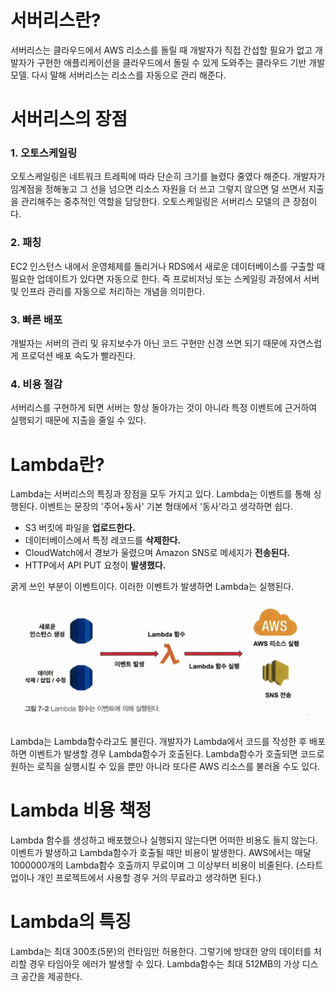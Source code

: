 # 서버리스란?

서버리스는 클라우드에서 AWS 리소스를 돌릴 때 개발자가 직접 간섭할 필요가 없고 개발자가 구현한 애플리케이션을 클라우드에서 돌릴 수 있게 도와주는 클라우드 기반 개발 모델. 다시 말해 서버리스는 리소스를 자동으로 관리 해준다.

# 서버리스의 장점

### 1. 오토스케일링

오토스케일링은 네트워크 트레픽에 따라 단순히 크기를 늘렸다 줄였다 해준다. 개발자가 임계점을 정해놓고 그 선을 넘으면 리소스 자원을 더 쓰고 그렇지 않으면 덜 쓰면서 지출을 관리해주는 중추적인 역할을 담당한다. 오토스케일링은 서버리스 모델의 큰 장점이다.

### 2. 패칭

EC2 인스턴스 내에서 운영체제를 돌리거나 RDS에서 새로운 데이터베이스를 구출할 때 필요한 업데이트가 있다면 자동으로 한다. 즉 프로비저닝 또는 스케일링 과정에서 서버 및 인프라 관리를 자동으로 처리하는 개념을 의미한다.

### 3. 빠른 배포

개발자는 서버의 관리 및 유지보수가 아닌 코드 구현만 신경 쓰면 되기 때문에 자연스럽게 프로덕션 배포 속도가 빨라진다.

### 4. 비용 절감

서버리스를 구현하게 되면 서버는 항상 돌아가는 것이 아니라 특정 이벤트에 근거하여 실행되기 때문에 지출을 줄일 수 있다.

# Lambda란?

Lambda는 서버리스의 특징과 장점을 모두 가지고 있다. Lambda는 이벤트를 통해 싱행된다. 이벤트는 문장의 '주어+동사' 기본 형태에서 '동사'라고 생각하면 쉽다.

- S3 버킷에 파일을 <b>업로드한다.</b>
- 데이터베이스에서 특정 레코드를 <b>삭제한다.</b>
- CloudWatch에서 경보가 울렸으며 Amazon SNS로 메세지가 <b>전송된다.</b>
- HTTP에서 API PUT 요청이 <b>발생했다.</b>

굵게 쓰인 부분이 이벤트이다. 이러한 이벤트가 발생하면 Lambda는 실행된다.

<img src="https://github.com/candosh/TIL/blob/main/img/Lambda7-2.png?raw=true">

Lambda는 Lambda함수라고도 불린다. 개발자가 Lambda에서 코드를 작성한 후 배포하면 이벤트가 발생할 경우 Lambda함수가 호출된다. Lambda함수가 호출되면 코드로 원하는 로직을 실행시킬 수 있을 뿐만 아니라 또다른 AWS 리소스를 불러올 수도 있다.

# Lambda 비용 책정
Lambda 함수를 생성하고 배포했으나 실행되지 않는다면 어떠한 비용도 들지 않는다. 이벤트가 발생하고 Lambda함수가 호출될 때만 비용이 발생한다. AWS에서는 매달 1000000개의 Lambda함수 호출까지 무료이며 그 이상부터 비용이 비줄된다. (스타트업이나 개인 프로젝트에서 사용할 경우 거의 무료라고 생각하면 된다.)

# Lambda의 특징
Lambda는 최대 300초(5분)의 런타임만 허용한다. 그렇기에 방대한 양의 데이터를 처리할 경우 타임아웃 에러가 발생할 수 있다. Lambda함수는 최대 512MB의 가상 디스크 공간을 제공한다.

